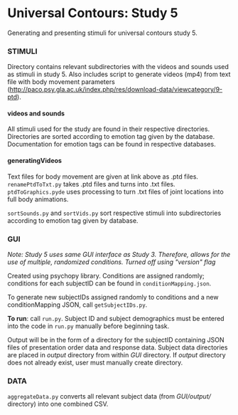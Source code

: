 # Universal Contours: Study 5

Generating and presenting stimuli for universal contours study 5.

### STIMULI
Directory contains relevant subdirectories with the videos and sounds used as stimuli in study 5. Also includes script to generate videos (mp4) from text file with body movement parameters (http://paco.psy.gla.ac.uk/index.php/res/download-data/viewcategory/9-ptd). 

#### videos and sounds
All stimuli used for the study are found in their respective directories. Directories are sorted according to emotion tag given by the database. Documentation for emotion tags can be found in respective databases. 

#### generatingVideos
Text files for body movement are given at link above as .ptd files. `renamePtdToTxt.py` takes .ptd files and turns into .txt files. `ptdToGraphics.pyde` uses processing to turn .txt files of joint locations into full body animations. 

`sortSounds.py` and `sortVids.py` sort respective stimuli into subdirectories according to emotion tag given by database. 

### GUI 
_Note: Study 5 uses same GUI interface as Study 3. Therefore, allows for the use of multiple, randomized conditions. Turned off using "version" flag_

Created using psychopy library. Conditions are assigned randomly; conditions for each subjectID can be found in `conditionMapping.json`.

To generate new subjectIDs assigned randomly to conditions and a new conditionMapping JSON, call `getSubjectIDs.py`.

**To run**: call `run.py`. Subject ID and subject demographics must be entered into the code in `run.py` manually before beginning task.

Output will be in the form of a directory for the subjectID containing JSON files of presentation order data and response data. Subject data directories are placed in *output* directory from within *GUI* directory. If *output* directory does not already exist, user must manually create directory.

### DATA
`aggregateData.py` converts all relevant subject data (from *GUI/output/* directory) into one combined CSV. 